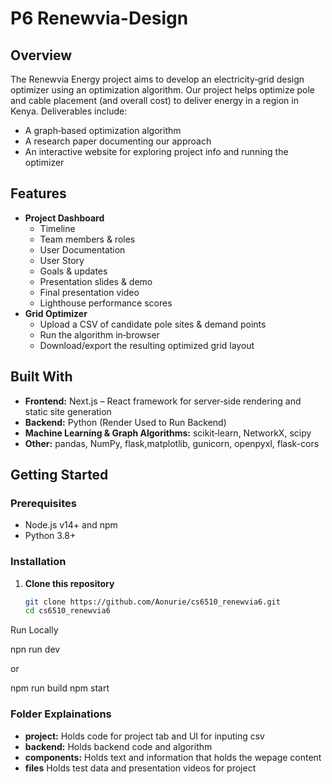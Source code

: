 # P6 Renewvia-Design

## Overview
The Renewvia Energy project aims to develop an electricity‐grid design optimizer using an optimization algorithm. Our project helps optimize pole and cable placement (and overall cost) to deliver energy in a region in Kenya. 
Deliverables include:
- A graph‐based optimization algorithm  
- A research paper documenting our approach  
- An interactive website for exploring project info and running the optimizer  

## Features
- **Project Dashboard**  
  - Timeline  
  - Team members & roles  
  - User Documentation
  - User Story
  - Goals & updates  
  - Presentation slides & demo  
  - Final presentation video  
  - Lighthouse performance scores  
- **Grid Optimizer**  
  - Upload a CSV of candidate pole sites & demand points  
  - Run the algorithm in‐browser 
  - Download/export the resulting optimized grid layout  

## Built With
- **Frontend:** Next.js – React framework for server‑side rendering and static site generation
- **Backend:** Python (Render Used to Run Backend)
- **Machine Learning & Graph Algorithms:** scikit‑learn, NetworkX, scipy 
- **Other:** pandas, NumPy, flask,matplotlib, gunicorn, openpyxl, flask-cors

## Getting Started

### Prerequisites
- Node.js v14+ and npm
- Python 3.8+ 

### Installation

1. **Clone this repository**  
   ```bash
   git clone https://github.com/Aonurie/cs6510_renewvia6.git
   cd cs6510_renewvia6
Run Locally

npn run dev 

or 

npm run build
npm start


### Folder Explainations
- **project:** Holds code for project tab and UI for inputing csv 
- **backend:** Holds backend code and algorithm
- **components:** Holds text and information that holds the wepage content
- **files** Holds test data and presentation videos for project 
